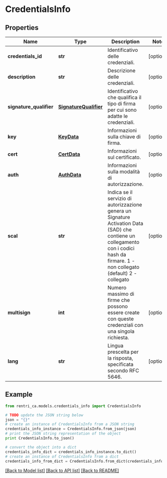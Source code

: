 # CredentialsInfo


## Properties
Name | Type | Description | Notes
------------ | ------------- | ------------- | -------------
**credentials_id** | **str** | Identificativo delle credenziali. | [optional] 
**description** | **str** | Descrizione delle credenziali. | [optional] 
**signature_qualifier** | [**SignatureQualifier**](SignatureQualifier.md) | Identificativo che qualifica il tipo di firma per cui sono adatte le credenziali. | [optional] 
**key** | [**KeyData**](KeyData.md) | Informazioni sulla chiave di firma. | [optional] 
**cert** | [**CertData**](CertData.md) | Informazioni sul certificato. | [optional] 
**auth** | [**AuthData**](AuthData.md) | Informazioni sulla modalità di autorizzazione. | [optional] 
**scal** | **str** | Indica se il servizio di autorizzazione genera un Signature Activation Data (SAD) che contiene un collegamento con i codici hash da firmare. 1 - non collegato (default) 2 - collegato | [optional] 
**multisign** | **int** | Numero massimo di firme che possono essere create con queste credenziali con una singola richiesta. | [optional] 
**lang** | **str** | Lingua prescelta per la risposta, specificata secondo RFC 5646. | [optional] 

## Example

```python
from rentri_ca.models.credentials_info import CredentialsInfo

# TODO update the JSON string below
json = "{}"
# create an instance of CredentialsInfo from a JSON string
credentials_info_instance = CredentialsInfo.from_json(json)
# print the JSON string representation of the object
print CredentialsInfo.to_json()

# convert the object into a dict
credentials_info_dict = credentials_info_instance.to_dict()
# create an instance of CredentialsInfo from a dict
credentials_info_from_dict = CredentialsInfo.from_dict(credentials_info_dict)
```
[[Back to Model list]](../README.md#documentation-for-models) [[Back to API list]](../README.md#documentation-for-api-endpoints) [[Back to README]](../README.md)


